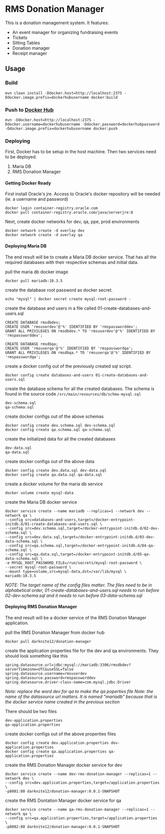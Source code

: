 # RMS Donation Manager
This is a donation management system. It features:
  * An event manager for organizing fundraising events
   * Tickets
   * Sitting Tables
  * Donation manager
  * Receipt manager

## Usage
### Build
```
mvn clean install -Ddocker.host=http://localhost:2375 -Ddocker.image.prefix=dockerhubusername docker:build
```

### Push to [Docker Hub](https://hub.docker.com)
```
mvn -Ddocker.host=http://localhost:2375 -Ddocker.username=dockerhubusername -Ddocker.password=dockerhubpassword -Ddocker.image.prefix=dockerhubusername docker:push
```

### Deploying
First, Docker has to be setup in the host machine. Then two services need to be deployed.
1. Maria DB
2. RMS Donation Manager

#### Getting Docker Ready
First install Oracle's jre. Access to Oracle's docker repository will be needed (ie. a username and password)

```
docker login container-registry.oracle.com
docker pull container-registry.oracle.com/java/serverjre:8
```

Next, create docker networks for dev, qa, ppe, prod environments

```
docker network create -d overlay dev
docker network create -d overlay qa
```

#### Deploying Maria DB
The end result will be to create a Maria DB docker service. That has all the required databases with their respective schemas and initial data.

pull the maria db docker image
```
docker pull mariadb:10.3.5
```

create the database root password as docker secret.
```
echo "mysql" | docker secret create mysql-root-password -
```

create the database and users in a file called 01-create-databases-and-users.sql
```
CREATE DATABASE rmsdbdev;
CREATE USER 'rmsuserdev'@'%' IDENTIFIED BY 'rmspassworddev';
GRANT ALL PRIVILEGES ON rmsdbdev.* TO 'rmsuserdev'@'%' IDENTIFIED BY 'rmspassworddev';

CREATE DATABASE rmsdbqa;
CREATE USER 'rmsuserqa'@'%' IDENTIFIED BY 'rmspasswordqa';
GRANT ALL PRIVILEGES ON rmsdbqa.* TO 'rmsuserqa'@'%' IDENTIFIED BY 'rmspasswordqa';
```

create a docker config out of the previously created sql script.
```
docker config create databases-and-users 01-create-databases-and-users.sql
```

create the database schema for all the created databases. The schema is found in the source code `/src/main/resources/db/schma-mysql.sql`
```
dev-schema.sql
qa-schema.sql
```

create docker configs out of the above schemas
```
docker config create dev.schema.sql dev-schema.sql
docker config create qa.schema.sql qa-schema.sql
```

create the initialized data for all the created databases
```
dev-data.sql
qa-data.sql
```

create docker configs out of the above data
```
docker config create dev.data.sql dev-data.sql
docker config create qa.data.sql qa-data.sql
```

create a docker volume for the maria db service
```
docker volume create mysql-data
```

create the Maria DB docker service
```
docker service create --name mariadb --replicas=1 --network dev --network qa \
--config src=databases-and-users,target=/docker-entrypoint-initdb.d/01-create-databases-and-users.sql \
--config src=dev.schema.sql,target=/docker-entrypoint-initdb.d/02-dev-schema.sql \
--config src=dev.data.sql,target=/docker-entrypoint-initdb.d/03-dev-data-schema.sql \
--config src=qa.schema.sql,target=/docker-entrypoint-initdb.d/04-qa-schema.sql \
--config src=qa.data.sql,target=/docker-entrypoint-initdb.d/05-qa-data-schema.sql \
-e MYSQL_ROOT_PASSWORD_FILE=/run/secrets/mysql-root-password \
--secret mysql-root-password \
--mount type=volume,src=mysql-data,dst=/var/lib/mysql \
mariadb:10.3.5
```
*NOTE: The target name of the config files matter. The files need to be in alphabetical order, 01-create-databases-and-users.sql needs to run before 02-dev-schema.sql and it needs to run before 03-data-schema.sql*

#### Deploying RMS Donation Manager
The end result will be a docker service of the RMS Donation Manager application.

pull the RMS Donation Manager from docker hub

```
docker pull darknite12/donation-manager
```

create the application properties file for the dev and qa environments. They should look something like this

```
spring.datasource.url=jdbc:mysql://mariadb:3306/rmsdbdev?serverTimezone=UTC&useSSL=false
spring.datasource.username=rmsuserdev
spring.datasource.password=rmspassworddev
spring.datasource.driver-class-name=com.mysql.jdbc.Driver
```

*Note: replace the word dev for qa to make the qa poperties file*
*Note: the name of the datasource url matters. It is named "mariadb" because that is the docker service name created in the previous section*

There should be two files

```
dev-application.properties
qa-application.properties
```

create docker configs out of the above properties files
```
docker config create dev.application.properties dev-application.properties
docker config create qa.application.properties qa-application.properties
```

create the RMS Donation Manager docker service for dev
```
docker service create --name dev-rms-donation-manager --replicas=1 --network dev \
--config src=dev.application.properties,target=/application.properties \
-p8081:80 darknite12/donation-manager:0.0.1-SNAPSHOT
```

create the RMS Dontation Manager docker service for qa
```
docker service create --name qa-rms-donation-manager --replicas=1 --network qa \
--config src=qa.application.properties,target=/application.properties \
-p8082:80 darknite12/donation-manager:0.0.1-SNAPSHOT
```

